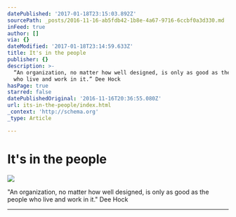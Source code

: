 ```yaml
---
datePublished: '2017-01-18T23:15:03.892Z'
sourcePath: _posts/2016-11-16-ab5fdb42-1b8e-4a67-9716-6ccbf0a3d330.md
inFeed: true
author: []
via: {}
dateModified: '2017-01-18T23:14:59.633Z'
title: It's in the people
publisher: {}
description: >-
  “An organization, no matter how well designed, is only as good as the people
  who live and work in it.” Dee Hock
hasPage: true
starred: false
datePublishedOriginal: '2016-11-16T20:36:55.080Z'
url: its-in-the-people/index.html
_context: 'http://schema.org'
_type: Article

---
```

# It's in the people
![](https://the-grid-user-content.s3-us-west-2.amazonaws.com/0dde48e9-be52-4ffa-a17f-952cc2db5190.png)

"An organization, no matter how well designed, is only as good as the people who live and work in it." Dee Hock

---